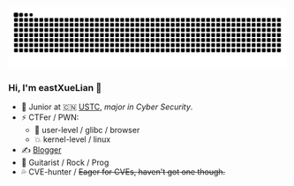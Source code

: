 <picture>
  <source media="(prefers-color-scheme: dark)" srcset="https://raw.githubusercontent.com/AvavaAYA/AvavaAYA/output/github-contribution-grid-snake-dark.svg">
  <source media="(prefers-color-scheme: light)" srcset="https://raw.githubusercontent.com/AvavaAYA/AvavaAYA/output/github-contribution-grid-snake.svg">
  <img alt="github contribution grid snake animation" src="https://raw.githubusercontent.com/AvavaAYA/AvavaAYA/output/github-contribution-grid-snake.svg">
</picture>

### Hi, I'm eastXueLian 👋

- 🍻 Junior at 🇨🇳 [USTC](http://en.ustc.edu.cn/), _major in Cyber Security_.
- ⚡ CTFer / PWN:
  - 💫 user-level / glibc / browser
  - 💥 kernel-level / linux
- ✍️ [Blogger](https://avavaaya.github.io/)
- 🎸 Guitarist / Rock / Prog
- 💦 CVE-hunter / ~~Eager for CVEs, haven't got one though.~~

<!-- [![my Github data](https://github-readme-stats.vercel.app/api?username=AvavaAYA)]() -->
